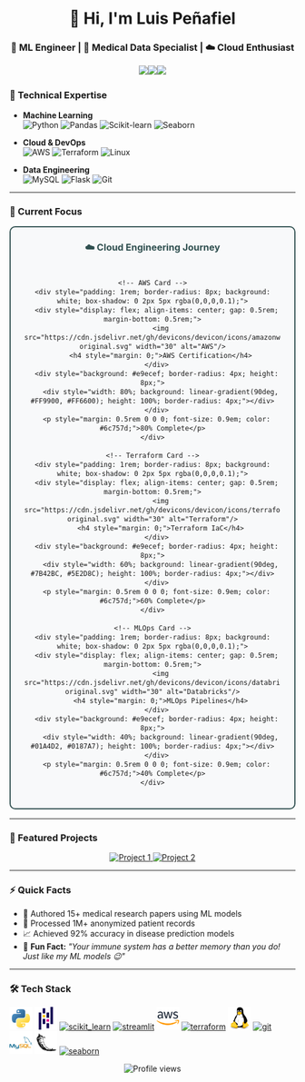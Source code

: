 <h1 align="center">👋 Hi, I'm Luis Peñafiel</h1>
<h3 align="center">🤖 ML Engineer | 🏥 Medical Data Specialist | ☁️ Cloud Enthusiast</h3>

<p align="center" style="display: flex; justify-content: center; gap: 0; margin: 0; padding: 0;">
  <a href="https://github.com/LuisPenafiel?tab=repositories" style="margin: 0; padding: 0;"><img src="https://img.shields.io/badge/📂_Projects-100000?style=for-the-badge&logo=github&logoColor=white"></a><a href="https://www.linkedin.com/in/luis-peñafiel-palmer/" style="margin: 0; padding: 0;"><img src="https://img.shields.io/badge/👔_LinkedIn-0077B5?style=for-the-badge&logo=linkedin&logoColor=white"></a><a href="mailto:penafielpalmerluis@gmail.com" style="margin: 0; padding: 0;"><img src="https://img.shields.io/badge/📧_Email-D14836?style=for-the-badge&logo=gmail&logoColor=white"></a>
</p>

### 🔧 Technical Expertise

- **Machine Learning**  
  <img src="https://img.shields.io/badge/Python-3776AB?logo=python&logoColor=white" alt="Python"> 
  <img src="https://img.shields.io/badge/Pandas-150458?logo=pandas&logoColor=white" alt="Pandas">
  <img src="https://img.shields.io/badge/Scikit_learn-F7931E?logo=scikitlearn&logoColor=white" alt="Scikit-learn">
  <img src="https://img.shields.io/badge/Seaborn-2596BE?logoColor=white" alt="Seaborn">

- **Cloud & DevOps**  
  <img src="https://img.shields.io/badge/AWS-232F3E?logo=amazonaws&logoColor=white" alt="AWS">
  <img src="https://img.shields.io/badge/Terraform-7B42BC?logo=terraform&logoColor=white" alt="Terraform">
  <img src="https://img.shields.io/badge/Linux-FCC624?logo=linux&logoColor=black" alt="Linux">

- **Data Engineering**  
  <img src="https://img.shields.io/badge/MySQL-4479A1?logo=mysql&logoColor=white" alt="MySQL">
  <img src="https://img.shields.io/badge/Flask-000000?logo=flask&logoColor=white" alt="Flask">
  <img src="https://img.shields.io/badge/Git-F05032?logo=git&logoColor=white" alt="Git">


---

### 🚀 Current Focus

<div align="center" style="border: 2px solid #2F4F4F; border-radius: 10px; padding: 1.5rem; margin: 1rem 0; background: #f8f9fa;">
  <h3 style="margin: 0 0 1.5rem 0; color: #2F4F4F;">☁️ Cloud Engineering Journey</h3>
  
  <div style="display: grid; grid-template-columns: repeat(auto-fit, minmax(200px, 1fr)); gap: 1.5rem; width: 100%;">
    
    <!-- AWS Card -->
    <div style="padding: 1rem; border-radius: 8px; background: white; box-shadow: 0 2px 5px rgba(0,0,0,0.1);">
      <div style="display: flex; align-items: center; gap: 0.5rem; margin-bottom: 0.5rem;">
        <img src="https://cdn.jsdelivr.net/gh/devicons/devicon/icons/amazonwebservices/amazonwebservices-original.svg" width="30" alt="AWS"/>
        <h4 style="margin: 0;">AWS Certification</h4>
      </div>
      <div style="background: #e9ecef; border-radius: 4px; height: 8px;">
        <div style="width: 80%; background: linear-gradient(90deg, #FF9900, #FF6600); height: 100%; border-radius: 4px;"></div>
      </div>
      <p style="margin: 0.5rem 0 0 0; font-size: 0.9em; color: #6c757d;">80% Complete</p>
    </div>

    <!-- Terraform Card -->
    <div style="padding: 1rem; border-radius: 8px; background: white; box-shadow: 0 2px 5px rgba(0,0,0,0.1);">
      <div style="display: flex; align-items: center; gap: 0.5rem; margin-bottom: 0.5rem;">
        <img src="https://cdn.jsdelivr.net/gh/devicons/devicon/icons/terraform/terraform-original.svg" width="30" alt="Terraform"/>
        <h4 style="margin: 0;">Terraform IaC</h4>
      </div>
      <div style="background: #e9ecef; border-radius: 4px; height: 8px;">
        <div style="width: 60%; background: linear-gradient(90deg, #7B42BC, #5E2D8C); height: 100%; border-radius: 4px;"></div>
      </div>
      <p style="margin: 0.5rem 0 0 0; font-size: 0.9em; color: #6c757d;">60% Complete</p>
    </div>

    <!-- MLOps Card -->
    <div style="padding: 1rem; border-radius: 8px; background: white; box-shadow: 0 2px 5px rgba(0,0,0,0.1);">
      <div style="display: flex; align-items: center; gap: 0.5rem; margin-bottom: 0.5rem;">
        <img src="https://cdn.jsdelivr.net/gh/devicons/devicon/icons/databricks/databricks-original.svg" width="30" alt="Databricks"/>
        <h4 style="margin: 0;">MLOps Pipelines</h4>
      </div>
      <div style="background: #e9ecef; border-radius: 4px; height: 8px;">
        <div style="width: 40%; background: linear-gradient(90deg, #01A4D2, #0187A7); height: 100%; border-radius: 4px;"></div>
      </div>
      <p style="margin: 0.5rem 0 0 0; font-size: 0.9em; color: #6c757d;">40% Complete</p>
    </div>
    
  </div>
</div>

---

### 📌 Featured Projects

<div align="center">
  <a href="REPLACE_WITH_YOUR_PROJECT_URL_1">
    <img src="https://github-readme-stats.vercel.app/api/pin/?username=LuisPenafiel&repo=REPO_NAME_1&theme=dark" alt="Project 1">
  </a>
  <a href="REPLACE_WITH_YOUR_PROJECT_URL_2">
    <img src="https://github-readme-stats.vercel.app/api/pin/?username=LuisPenafiel&repo=REPO_NAME_2&theme=dark" alt="Project 2">
  </a>
</div>

---

### ⚡ Quick Facts

- 🔬 Authored 15+ medical research papers using ML models
- 🏥 Processed 1M+ anonymized patient records
- 📈 Achieved 92% accuracy in disease prediction models
- 🧠 **Fun Fact:** *"Your immune system has a better memory than you do! Just like my ML models 😉"*

---

### 🛠️ Tech Stack

<p align="left">
  <a href="https://www.python.org" target="_blank" rel="noreferrer"><img src="https://raw.githubusercontent.com/devicons/devicon/master/icons/python/python-original.svg" alt="python" width="40" height="40"/></a>
  <a href="https://pandas.pydata.org/" target="_blank" rel="noreferrer"><img src="https://raw.githubusercontent.com/devicons/devicon/2ae2a900d2f041da66e950e4d48052658d850630/icons/pandas/pandas-original.svg" alt="pandas" width="40" height="40"/></a>
  <a href="https://scikit-learn.org/" target="_blank" rel="noreferrer"><img src="https://upload.wikimedia.org/wikipedia/commons/0/05/Scikit_learn_logo_small.svg" alt="scikit_learn" width="40" height="40"/></a>
  <a href="https://streamlit.io/" target="_blank" rel="noreferrer"><img src="https://streamlit.io/images/brand/streamlit-mark-color.svg" alt="streamlit" width="40" height="40"/></a>
  <a href="https://aws.amazon.com/" target="_blank" rel="noreferrer"><img src="https://raw.githubusercontent.com/devicons/devicon/master/icons/amazonwebservices/amazonwebservices-original-wordmark.svg" alt="aws" width="40" height="40"/></a>
  <a href="https://www.terraform.io/" target="_blank" rel="noreferrer"><img src="https://www.vectorlogo.zone/logos/terraformio/terraformio-icon.svg" alt="terraform" width="40" height="40"/></a>
  <a href="https://www.linux.org/" target="_blank" rel="noreferrer"><img src="https://raw.githubusercontent.com/devicons/devicon/master/icons/linux/linux-original.svg" alt="linux" width="40" height="40"/></a>
  <a href="https://git-scm.com/" target="_blank" rel="noreferrer"><img src="https://www.vectorlogo.zone/logos/git-scm/git-scm-icon.svg" alt="git" width="40" height="40"/></a>
  <a href="https://www.mysql.com/" target="_blank" rel="noreferrer"><img src="https://raw.githubusercontent.com/devicons/devicon/master/icons/mysql/mysql-original-wordmark.svg" alt="mysql" width="40" height="40"/></a>
  <a href="https://flask.palletsprojects.com/" target="_blank" rel="noreferrer"><img src="https://raw.githubusercontent.com/devicons/devicon/master/icons/flask/flask-original.svg" alt="flask" width="40" height="40"/></a>
  <a href="https://seaborn.pydata.org/" target="_blank" rel="noreferrer"><img src="https://seaborn.pydata.org/_images/logo-mark-lightbg.svg" alt="seaborn" width="40" height="40"/></a>
</p>


<div align="center">
  <img src="https://komarev.com/ghpvc/?username=LuisPenafiel&label=Profile%20Views&color=blue&style=flat-square" alt="Profile views">
</div>
